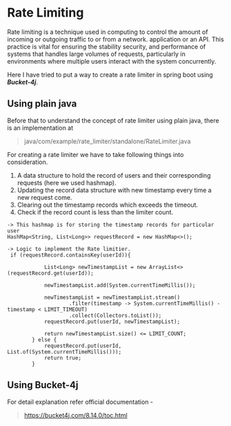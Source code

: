 # Rate Limiting 

Rate limiting is a technique used in computing to control the amount of incoming or outgoing traffic to or from a network. application or an API.
This practice is vital for ensuring the stability security, and performance of systems that handles large volumes of requests, particularly in environments where multiple users interact with the system concurrently.

Here I have tried to put a way to create a rate limiter in spring boot using ***Bucket-4j***.

## Using plain java

Before that to understand the concept of rate limiter using plain java, there is an implementation at
>java/com/example/rate_limiter/standalone/RateLimiter.java

For creating a rate limiter we have to take following things into consideration.

1. A data structure to hold the record of users and their corresponding requests (here we used hashmap).
2. Updating the record data structure with new timestamp every time a new request come.
3. Clearing out the timestamp records which exceeds the timeout.
4. Check if the record count is less than the limiter count.

````
-> This hashmap is for storing the timestamp records for particular user
HashMap<String, List<Long>> requestRecord = new HashMap<>();

-> Logic to implement the Rate limitier.
 if (requestRecord.containsKey(userId)){

            List<Long> newTimestampList = new ArrayList<>(requestRecord.get(userId));

            newTimestampList.add(System.currentTimeMillis());

            newTimestampList = newTimestampList.stream()
                    .filter(timestamp -> System.currentTimeMillis() - timestamp < LIMIT_TIMEOUT)
                    .collect(Collectors.toList());
            requestRecord.put(userId, newTimestampList);

            return newTimestampList.size() <= LIMIT_COUNT;
        } else {
            requestRecord.put(userId, List.of(System.currentTimeMillis()));
            return true;
        }
````

## Using Bucket-4j

For detail explanation refer official documentation - 
>https://bucket4j.com/8.14.0/toc.html
> 

